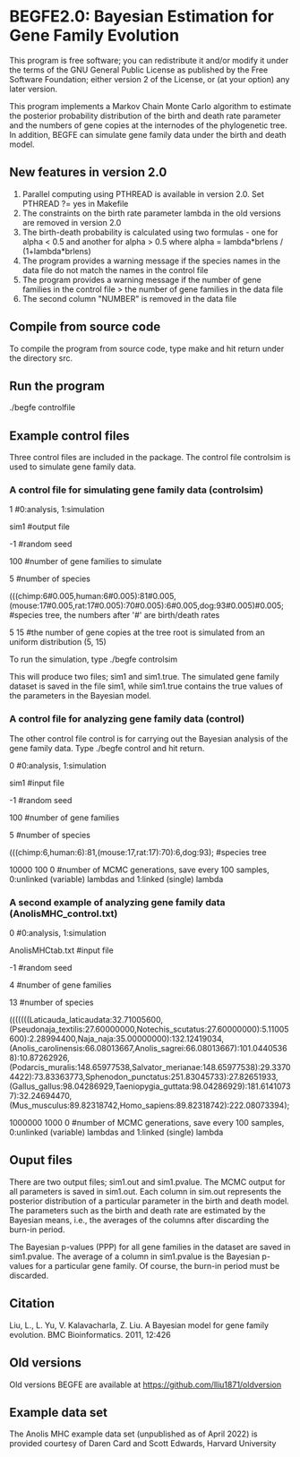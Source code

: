 # BEGFE2.0: Bayesian Estimation for Gene Family Evolution

This program is free software; you can redistribute it and/or modify it under the terms of the GNU General Public License as published by the Free Software Foundation; either version 2 of the License, or (at your option) any later version.

This program implements a Markov Chain Monte Carlo algorithm to estimate the posterior probability distribution of the birth and death rate parameter and the numbers of gene copies at the internodes of the phylogenetic tree.  In addition, BEGFE can simulate gene family data under the birth and death model.

## New features in version 2.0
1. Parallel computing using PTHREAD is available in version 2.0. Set PTHREAD ?= yes in Makefile
2. The constraints on the birth rate parameter lambda in the old versions are removed in version 2.0
3. The birth-death probability is calculated using two formulas - one for alpha < 0.5 and another for alpha > 0.5 where alpha = lambda\*brlens / (1+lambda\*brlens)
4. The program provides a warning message if the species names in the data file do not match the names in the control file
5. The program provides a warning message if the number of gene families in the control file > the number of gene families in the data file
6. The second column "NUMBER" is removed in the data file


## Compile from source code 
To compile the program from source code, type make and hit return under the directory src. 

## Run the program
./begfe controlfile

## Example control files 
Three control files are included in the package. The control file controlsim is used to simulate gene family data. 

### A control file for simulating gene family data (controlsim)
1 #0:analysis, 1:simulation

sim1 #output file

-1 #random seed

100 #number of gene families to simulate

5 #number of species

(((chimp:6#0.005,human:6#0.005):81#0.005,(mouse:17#0.005,rat:17#0.005):70#0.005):6#0.005,dog:93#0.005)#0.005; #species tree, the numbers after '#' are birth/death rates

5 15 #the number of gene copies at the tree root is simulated from an uniform distribution (5, 15)

To run the simulation, type ./begfe controlsim

This will produce two files; sim1 and sim1.true. The simulated gene family dataset is saved in the file sim1, while sim1.true contains the true values of the parameters in the Bayesian model. 

### A control file for analyzing gene family data (control)

The other control file control is for carrying out the Bayesian analysis of the gene family data. Type ./begfe control and hit return. 

0 #0:analysis, 1:simulation

sim1 #input file

-1 #random seed

100 #number of gene families

5 #number of species

(((chimp:6,human:6):81,(mouse:17,rat:17):70):6,dog:93); #species tree

10000 100 0 #number of MCMC generations, save every 100 samples, 0:unlinked (variable) lambdas and 1:linked (single) lambda


### A second example of analyzing gene family data (AnolisMHC_control.txt)
0                 #0:analysis, 1:simulation

AnolisMHCtab.txt  #input file

-1                #random seed

4                 #number of gene families

13                #number of species

(((((((Laticauda_laticaudata:32.71005600,(Pseudonaja_textilis:27.60000000,Notechis_scutatus:27.60000000):5.11005600):2.28994400,Naja_naja:35.00000000):132.12419034,(Anolis_carolinensis:66.08013667,Anolis_sagrei:66.08013667):101.04405368):10.87262926,(Podarcis_muralis:148.65977538,Salvator_merianae:148.65977538):29.33704422):73.83363773,Sphenodon_punctatus:251.83045733):27.82651933,(Gallus_gallus:98.04286929,Taeniopygia_guttata:98.04286929):181.61410737):32.24694470,(Mus_musculus:89.82318742,Homo_sapiens:89.82318742):222.08073394);

1000000 1000 0  #number of MCMC generations, save every 100 samples, 0:unlinked (variable) lambdas and 1:linked (single) lambda




## Ouput files
There are two output files; sim1.out and sim1.pvalue. The MCMC output for all parameters is saved in sim1.out. Each column in sim.out represents the posterior distribution of a particular parameter in the birth and death model. The parameters such as the birth and death rate are estimated by the Bayesian means, i.e., the averages of the columns after discarding the burn-in period. 

The Bayesian p-values (PPP) for all gene families in the dataset are saved in sim1.pvalue. The average of a column in sim1.pvalue is the Bayesian p-values for a particular gene family. Of course, the burn-in period must be discarded.


## Citation 
Liu, L., L. Yu, V. Kalavacharla, Z. Liu. A Bayesian model for gene family evolution. BMC Bioinformatics. 2011, 12:426

## Old versions
Old versions BEGFE are available at https://github.com/lliu1871/oldversion

## Example data set
The Anolis MHC example data set (unpublished as of April 2022) is provided courtesy of Daren Card and Scott Edwards, Harvard University



